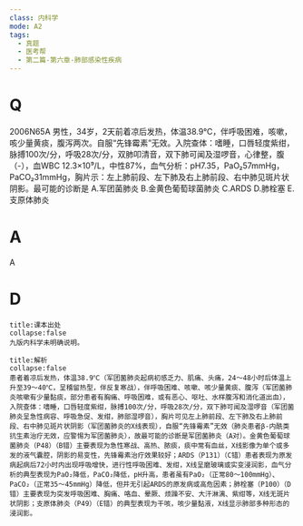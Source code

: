 ```yaml
---
class: 内科学
mode: A2
tags:
  - 真题
  - 医考帮
  - 第二篇-第六章-肺部感染性疾病
---
```


# Q
2006N65A 男性，34岁，2天前着凉后发热，体温38.9℃，伴呼吸困难，咳嗽，咳少量黄痰，腹泻两次。自服“先锋霉素”无效。入院查体：嗜睡，口唇轻度紫绀，脉搏100次/分，呼吸28次/分，双肺叩清音，双下肺可闻及湿啰音，心律整，腹（-），血WBC 12.3×10⁹/L，中性87%，血气分析：pH7.35，PaO₂57mmHg，PaCO₂31mmHg，胸片示：左上肺前段、左下肺及右上肺前段、右中肺见斑片状阴影。最可能的诊断是
A.军团菌肺炎
B.金黄色葡萄球菌肺炎
C.ARDS
D.肺栓塞
E.支原体肺炎

# A
A
# D
```ad-note
title:课本出处
collapse:false
九版内科学未明确说明。
```

```ad-summary
title:解析
collapse:false
患者着凉后发热，体温38.9℃（军团菌肺炎起病初感乏力、肌痛、头痛，24～48小时后体温上升至39～40℃，呈稽留热型，伴反复寒战），伴呼吸困难、咳嗽、咳少量黄痰、腹泻（军团菌肺炎咳嗽有少量黏痰，部分患者有胸痛、呼吸困难，或有恶心、呕吐、水样腹泻和消化道出血），入院查体：嗜睡，口唇轻度紫绀，脉搏100次/分，呼吸28次/分，双下肺可闻及湿啰音（军团菌肺炎呈急性病容、呼吸急促、发绀，肺部湿啰音），胸片可见左上肺前段、左下肺及右上肺前段、右中肺见斑片状阴影（军团菌肺炎的X线表现），自服“先锋霉素”无效（肺炎患者β-内酰类抗生素治疗无效，应警惕为军团菌肺炎），故最可能的诊断是军团菌肺炎（A对）。金黄色葡萄球菌肺炎（P48）（B错）主要表现为急性寒战、高热、脓痰，痰中常有血丝，X线影像为单个或多发的液气囊腔，阴影的易变性，先锋霉素治疗效果较好；ARDS（P131）（C错）患者表现为原发病起病后72小时内出现呼吸增快，进行性呼吸困难、发绀，X线呈磨玻璃或实变浸润影，血气分析的典型表现为PaO₂降低，PaCO₂降低，pH升高，患者虽有PaO₂（正常80～100mmHg）、PaCO₂（正常35～45mmHg）降低，但并无引起ARDS的原发病或高危因素；肺栓塞（P100）（D错）主要表现为突发呼吸困难、胸痛、咯血、晕厥、烦躁不安、大汗淋漓、紫绀等，X线无斑片状阴影；支原体肺炎（P49）（E错）的典型表现为干咳，咳少量黏液，X线显示肺部多种形态的浸润影。
```

